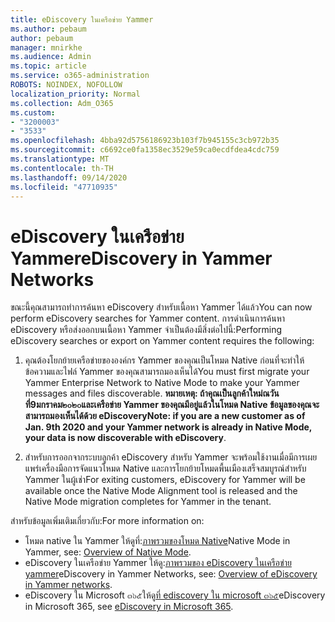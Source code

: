 ```yaml
---
title: eDiscovery ในเครือข่าย Yammer
ms.author: pebaum
author: pebaum
manager: mnirkhe
ms.audience: Admin
ms.topic: article
ms.service: o365-administration
ROBOTS: NOINDEX, NOFOLLOW
localization_priority: Normal
ms.collection: Adm_O365
ms.custom:
- "3200003"
- "3533"
ms.openlocfilehash: 4bba92d5756186923b103f7b945155c3cb972b35
ms.sourcegitcommit: c6692ce0fa1358ec3529e59ca0ecdfdea4cdc759
ms.translationtype: MT
ms.contentlocale: th-TH
ms.lasthandoff: 09/14/2020
ms.locfileid: "47710935"
---
```

# <a name="ediscovery-in-yammer-networks"></a><span data-ttu-id="3919f-102">eDiscovery ในเครือข่าย Yammer</span><span class="sxs-lookup"><span data-stu-id="3919f-102">eDiscovery in Yammer Networks</span></span>

<span data-ttu-id="3919f-103">ขณะนี้คุณสามารถทำการค้นหา eDiscovery สำหรับเนื้อหา Yammer ได้แล้ว</span><span class="sxs-lookup"><span data-stu-id="3919f-103">You can now perform eDiscovery searches for Yammer content.</span></span>  <span data-ttu-id="3919f-104">การดำเนินการค้นหา eDiscovery หรือส่งออกบนเนื้อหา Yammer จำเป็นต้องมีสิ่งต่อไปนี้:</span><span class="sxs-lookup"><span data-stu-id="3919f-104">Performing eDiscovery searches or export on Yammer content requires the following:</span></span>

1. <span data-ttu-id="3919f-105">คุณต้องโยกย้ายเครือข่ายขององค์กร Yammer ของคุณเป็นโหมด Native ก่อนที่จะทำให้ข้อความและไฟล์ Yammer ของคุณสามารถมองเห็นได้</span><span class="sxs-lookup"><span data-stu-id="3919f-105">You must first migrate your Yammer Enterprise Network to Native Mode to make your Yammer messages and files discoverable.</span></span> <span data-ttu-id="3919f-106">**หมายเหตุ: ถ้าคุณเป็นลูกค้าใหม่ณวันที่9มกราคม๒๐๒๐และเครือข่าย Yammer ของคุณมีอยู่แล้วในโหมด Native ข้อมูลของคุณจะสามารถมองเห็นได้ด้วย eDiscovery**</span><span class="sxs-lookup"><span data-stu-id="3919f-106">**Note: if you are a new customer as of Jan. 9th 2020 and your Yammer network is already in Native Mode, your data is now discoverable with eDiscovery**.</span></span>

2. <span data-ttu-id="3919f-107">สำหรับการออกจากระบบลูกค้า eDiscovery สำหรับ Yammer จะพร้อมใช้งานเมื่อมีการเผยแพร่เครื่องมือการจัดแนวโหมด Native และการโยกย้ายโหมดพื้นเมืองเสร็จสมบูรณ์สำหรับ Yammer ในผู้เช่า</span><span class="sxs-lookup"><span data-stu-id="3919f-107">For exiting customers, eDiscovery for Yammer will be available once the Native Mode Alignment tool is released and the Native Mode migration completes for Yammer in the tenant.</span></span>

<span data-ttu-id="3919f-108">สำหรับข้อมูลเพิ่มเติมเกี่ยวกับ:</span><span class="sxs-lookup"><span data-stu-id="3919f-108">For more information on:</span></span>

- <span data-ttu-id="3919f-109">โหมด native ใน Yammer ให้ดูที่:[ภาพรวมของโหมด Native](https://docs.microsoft.com/yammer/configure-your-yammer-network/overview-native-mode)</span><span class="sxs-lookup"><span data-stu-id="3919f-109">Native Mode in Yammer, see: [Overview of Native Mode](https://docs.microsoft.com/yammer/configure-your-yammer-network/overview-native-mode).</span></span>
- <span data-ttu-id="3919f-110">eDiscovery ในเครือข่าย Yammer ให้ดู:[ภาพรวมของ eDiscovery ในเครือข่าย yammer](https://docs.microsoft.com/yammer/manage-security-and-compliance/overview-of-ediscovery)</span><span class="sxs-lookup"><span data-stu-id="3919f-110">eDiscovery in Yammer Networks, see: [Overview of eDiscovery in Yammer networks](https://docs.microsoft.com/yammer/manage-security-and-compliance/overview-of-ediscovery).</span></span>
- <span data-ttu-id="3919f-111">eDiscovery ใน Microsoft ๓๖๕ให้ดู[ที่ ediscovery ใน microsoft ๓๖๕](https://docs.microsoft.com/microsoft-365/compliance/ediscovery)</span><span class="sxs-lookup"><span data-stu-id="3919f-111">eDiscovery in Microsoft  365, see [eDiscovery in Microsoft 365](https://docs.microsoft.com/microsoft-365/compliance/ediscovery).</span></span>
